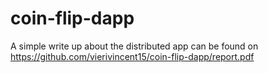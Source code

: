 # coin-flip-dapp

A simple write up about the distributed app can be found on https://github.com/vierivincent15/coin-flip-dapp/report.pdf
